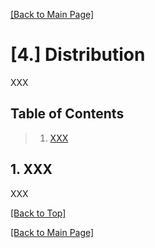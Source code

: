 [[Back to Main Page]](../README.md/#production-guide-for-solo-game-development)

<a name="distribution"></a>
# [4.] Distribution

XXX

<a name="toc"></a>
## Table of Contents

> 1. [XXX](#xxx)

<a name="xxx"></a>
## 1. XXX

XXX

[[Back to Top]](#post-release)

[[Back to Main Page]](../README.md/#production-guide-for-solo-game-development)